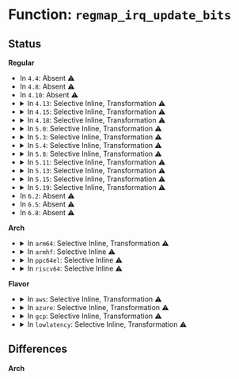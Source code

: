 # Function: <code>regmap_irq_update_bits</code>

## Status
<b>Regular</b>
<ul>
<li>
In <code>4.4</code>: Absent ⚠️
</li>
<li>
In <code>4.8</code>: Absent ⚠️
</li>
<li>
In <code>4.10</code>: Absent ⚠️
</li>
<li>
<details>
<summary>In <code>4.13</code>: Selective Inline, Transformation ⚠️</summary>

**Collision:** Unique Static

**Inline:** Selective

**Transformation:** True

**Instances:**

```
In drivers/base/regmap/regmap-irq.c (ffffffff81603cd0)
Location: drivers/base/regmap/regmap-irq.c:63
Inline: True
Direct callers:
  - drivers/base/regmap/regmap-irq.c:regmap_add_irq_chip
  - drivers/base/regmap/regmap-irq.c:regmap_add_irq_chip
  - drivers/base/regmap/regmap-irq.c:regmap_add_irq_chip
  - drivers/base/regmap/regmap-irq.c:regmap_add_irq_chip
  - drivers/base/regmap/regmap-irq.c:regmap_add_irq_chip
  - drivers/base/regmap/regmap-irq.c:regmap_add_irq_chip
  - drivers/base/regmap/regmap-irq.c:regmap_add_irq_chip
  - drivers/base/regmap/regmap-irq.c:regmap_irq_sync_unlock
  - drivers/base/regmap/regmap-irq.c:regmap_irq_sync_unlock
  - drivers/base/regmap/regmap-irq.c:regmap_irq_sync_unlock
  - drivers/base/regmap/regmap-irq.c:regmap_irq_sync_unlock
  - drivers/base/regmap/regmap-irq.c:regmap_irq_sync_unlock
  - drivers/base/regmap/regmap-irq.c:regmap_irq_sync_unlock
  - drivers/base/regmap/regmap-irq.c:regmap_irq_sync_unlock
  - drivers/base/regmap/regmap-irq.c:regmap_irq_sync_unlock
```
**Symbols:**

```
ffffffff81603cd0-ffffffff81603d0a: regmap_irq_update_bits.isra.5 (STB_LOCAL)
```
</details>
</li>
<li>
<details>
<summary>In <code>4.15</code>: Selective Inline, Transformation ⚠️</summary>

**Collision:** Unique Static

**Inline:** Selective

**Transformation:** True

**Instances:**

```
In drivers/base/regmap/regmap-irq.c (ffffffff8166c0b0)
Location: drivers/base/regmap/regmap-irq.c:63
Inline: True
Direct callers:
  - drivers/base/regmap/regmap-irq.c:regmap_add_irq_chip
  - drivers/base/regmap/regmap-irq.c:regmap_add_irq_chip
  - drivers/base/regmap/regmap-irq.c:regmap_add_irq_chip
  - drivers/base/regmap/regmap-irq.c:regmap_add_irq_chip
  - drivers/base/regmap/regmap-irq.c:regmap_add_irq_chip
  - drivers/base/regmap/regmap-irq.c:regmap_add_irq_chip
  - drivers/base/regmap/regmap-irq.c:regmap_add_irq_chip
  - drivers/base/regmap/regmap-irq.c:regmap_irq_sync_unlock
  - drivers/base/regmap/regmap-irq.c:regmap_irq_sync_unlock
  - drivers/base/regmap/regmap-irq.c:regmap_irq_sync_unlock
  - drivers/base/regmap/regmap-irq.c:regmap_irq_sync_unlock
  - drivers/base/regmap/regmap-irq.c:regmap_irq_sync_unlock
  - drivers/base/regmap/regmap-irq.c:regmap_irq_sync_unlock
  - drivers/base/regmap/regmap-irq.c:regmap_irq_sync_unlock
  - drivers/base/regmap/regmap-irq.c:regmap_irq_sync_unlock
```
**Symbols:**

```
ffffffff8166c0b0-ffffffff8166c0ea: regmap_irq_update_bits.isra.5 (STB_LOCAL)
```
</details>
</li>
<li>
<details>
<summary>In <code>4.18</code>: Selective Inline, Transformation ⚠️</summary>

**Collision:** Unique Static

**Inline:** Selective

**Transformation:** True

**Instances:**

```
In drivers/base/regmap/regmap-irq.c (ffffffff816a7b10)
Location: drivers/base/regmap/regmap-irq.c:63
Inline: True
Direct callers:
  - drivers/base/regmap/regmap-irq.c:regmap_add_irq_chip
  - drivers/base/regmap/regmap-irq.c:regmap_add_irq_chip
  - drivers/base/regmap/regmap-irq.c:regmap_add_irq_chip
  - drivers/base/regmap/regmap-irq.c:regmap_add_irq_chip
  - drivers/base/regmap/regmap-irq.c:regmap_add_irq_chip
  - drivers/base/regmap/regmap-irq.c:regmap_add_irq_chip
  - drivers/base/regmap/regmap-irq.c:regmap_add_irq_chip
  - drivers/base/regmap/regmap-irq.c:regmap_irq_sync_unlock
  - drivers/base/regmap/regmap-irq.c:regmap_irq_sync_unlock
  - drivers/base/regmap/regmap-irq.c:regmap_irq_sync_unlock
  - drivers/base/regmap/regmap-irq.c:regmap_irq_sync_unlock
  - drivers/base/regmap/regmap-irq.c:regmap_irq_sync_unlock
  - drivers/base/regmap/regmap-irq.c:regmap_irq_sync_unlock
  - drivers/base/regmap/regmap-irq.c:regmap_irq_sync_unlock
  - drivers/base/regmap/regmap-irq.c:regmap_irq_sync_unlock
```
**Symbols:**

```
ffffffff816a7b10-ffffffff816a7b4a: regmap_irq_update_bits.isra.5 (STB_LOCAL)
```
</details>
</li>
<li>
<details>
<summary>In <code>5.0</code>: Selective Inline, Transformation ⚠️</summary>

**Collision:** Unique Static

**Inline:** Selective

**Transformation:** True

**Instances:**

```
In drivers/base/regmap/regmap-irq.c (ffffffff816c86b0)
Location: drivers/base/regmap/regmap-irq.c:65
Inline: True
Direct callers:
  - drivers/base/regmap/regmap-irq.c:regmap_add_irq_chip
  - drivers/base/regmap/regmap-irq.c:regmap_add_irq_chip
  - drivers/base/regmap/regmap-irq.c:regmap_add_irq_chip
  - drivers/base/regmap/regmap-irq.c:regmap_add_irq_chip
  - drivers/base/regmap/regmap-irq.c:regmap_add_irq_chip
  - drivers/base/regmap/regmap-irq.c:regmap_irq_sync_unlock
  - drivers/base/regmap/regmap-irq.c:regmap_irq_sync_unlock
  - drivers/base/regmap/regmap-irq.c:regmap_irq_sync_unlock
  - drivers/base/regmap/regmap-irq.c:regmap_irq_sync_unlock
  - drivers/base/regmap/regmap-irq.c:regmap_irq_sync_unlock
  - drivers/base/regmap/regmap-irq.c:regmap_irq_sync_unlock
  - drivers/base/regmap/regmap-irq.c:regmap_irq_sync_unlock
  - drivers/base/regmap/regmap-irq.c:regmap_irq_sync_unlock
```
**Symbols:**

```
ffffffff816c86b0-ffffffff816c86ea: regmap_irq_update_bits.isra.5 (STB_LOCAL)
```
</details>
</li>
<li>
<details>
<summary>In <code>5.3</code>: Selective Inline, Transformation ⚠️</summary>

**Collision:** Unique Static

**Inline:** Selective

**Transformation:** True

**Instances:**

```
In drivers/base/regmap/regmap-irq.c (ffffffff81703ae0)
Location: drivers/base/regmap/regmap-irq.c:62
Inline: True
Direct callers:
  - drivers/base/regmap/regmap-irq.c:regmap_add_irq_chip
  - drivers/base/regmap/regmap-irq.c:regmap_add_irq_chip
  - drivers/base/regmap/regmap-irq.c:regmap_add_irq_chip
  - drivers/base/regmap/regmap-irq.c:regmap_add_irq_chip
  - drivers/base/regmap/regmap-irq.c:regmap_add_irq_chip
  - drivers/base/regmap/regmap-irq.c:regmap_irq_sync_unlock
  - drivers/base/regmap/regmap-irq.c:regmap_irq_sync_unlock
  - drivers/base/regmap/regmap-irq.c:regmap_irq_sync_unlock
  - drivers/base/regmap/regmap-irq.c:regmap_irq_sync_unlock
  - drivers/base/regmap/regmap-irq.c:regmap_irq_sync_unlock
  - drivers/base/regmap/regmap-irq.c:regmap_irq_sync_unlock
  - drivers/base/regmap/regmap-irq.c:regmap_irq_sync_unlock
  - drivers/base/regmap/regmap-irq.c:regmap_irq_sync_unlock
```
**Symbols:**

```
ffffffff81703ae0-ffffffff81703b1a: regmap_irq_update_bits.isra.0 (STB_LOCAL)
```
</details>
</li>
<li>
<details>
<summary>In <code>5.4</code>: Selective Inline, Transformation ⚠️</summary>

**Collision:** Unique Static

**Inline:** Selective

**Transformation:** True

**Instances:**

```
In drivers/base/regmap/regmap-irq.c (ffffffff81727e70)
Location: drivers/base/regmap/regmap-irq.c:62
Inline: True
Direct callers:
  - drivers/base/regmap/regmap-irq.c:regmap_add_irq_chip
  - drivers/base/regmap/regmap-irq.c:regmap_add_irq_chip
  - drivers/base/regmap/regmap-irq.c:regmap_add_irq_chip
  - drivers/base/regmap/regmap-irq.c:regmap_add_irq_chip
  - drivers/base/regmap/regmap-irq.c:regmap_add_irq_chip
  - drivers/base/regmap/regmap-irq.c:regmap_irq_sync_unlock
  - drivers/base/regmap/regmap-irq.c:regmap_irq_sync_unlock
  - drivers/base/regmap/regmap-irq.c:regmap_irq_sync_unlock
  - drivers/base/regmap/regmap-irq.c:regmap_irq_sync_unlock
  - drivers/base/regmap/regmap-irq.c:regmap_irq_sync_unlock
  - drivers/base/regmap/regmap-irq.c:regmap_irq_sync_unlock
  - drivers/base/regmap/regmap-irq.c:regmap_irq_sync_unlock
  - drivers/base/regmap/regmap-irq.c:regmap_irq_sync_unlock
```
**Symbols:**

```
ffffffff81727e70-ffffffff81727eaa: regmap_irq_update_bits.isra.0 (STB_LOCAL)
```
</details>
</li>
<li>
<details>
<summary>In <code>5.8</code>: Selective Inline, Transformation ⚠️</summary>

**Collision:** Unique Static

**Inline:** Selective

**Transformation:** True

**Instances:**

```
In drivers/base/regmap/regmap-irq.c (ffffffff817e4680)
Location: drivers/base/regmap/regmap-irq.c:62
Inline: True
Direct callers:
  - drivers/base/regmap/regmap-irq.c:regmap_add_irq_chip_np
  - drivers/base/regmap/regmap-irq.c:regmap_add_irq_chip_np
  - drivers/base/regmap/regmap-irq.c:regmap_add_irq_chip_np
  - drivers/base/regmap/regmap-irq.c:regmap_add_irq_chip_np
  - drivers/base/regmap/regmap-irq.c:regmap_add_irq_chip_np
  - drivers/base/regmap/regmap-irq.c:regmap_irq_sync_unlock
  - drivers/base/regmap/regmap-irq.c:regmap_irq_sync_unlock
  - drivers/base/regmap/regmap-irq.c:regmap_irq_sync_unlock
  - drivers/base/regmap/regmap-irq.c:regmap_irq_sync_unlock
  - drivers/base/regmap/regmap-irq.c:regmap_irq_sync_unlock
  - drivers/base/regmap/regmap-irq.c:regmap_irq_sync_unlock
  - drivers/base/regmap/regmap-irq.c:regmap_irq_sync_unlock
  - drivers/base/regmap/regmap-irq.c:regmap_irq_sync_unlock
```
**Symbols:**

```
ffffffff817e4680-ffffffff817e46ba: regmap_irq_update_bits.isra.0 (STB_LOCAL)
```
</details>
</li>
<li>
<details>
<summary>In <code>5.11</code>: Selective Inline, Transformation ⚠️</summary>

**Collision:** Unique Static

**Inline:** Selective

**Transformation:** True

**Instances:**

```
In drivers/base/regmap/regmap-irq.c (ffffffff817f94e0)
Location: drivers/base/regmap/regmap-irq.c:62
Inline: True
Direct callers:
  - drivers/base/regmap/regmap-irq.c:regmap_add_irq_chip_fwnode
  - drivers/base/regmap/regmap-irq.c:regmap_add_irq_chip_fwnode
  - drivers/base/regmap/regmap-irq.c:regmap_add_irq_chip_fwnode
  - drivers/base/regmap/regmap-irq.c:regmap_add_irq_chip_fwnode
  - drivers/base/regmap/regmap-irq.c:regmap_add_irq_chip_fwnode
  - drivers/base/regmap/regmap-irq.c:regmap_irq_sync_unlock
  - drivers/base/regmap/regmap-irq.c:regmap_irq_sync_unlock
  - drivers/base/regmap/regmap-irq.c:regmap_irq_sync_unlock
  - drivers/base/regmap/regmap-irq.c:regmap_irq_sync_unlock
  - drivers/base/regmap/regmap-irq.c:regmap_irq_sync_unlock
  - drivers/base/regmap/regmap-irq.c:regmap_irq_sync_unlock
  - drivers/base/regmap/regmap-irq.c:regmap_irq_sync_unlock
  - drivers/base/regmap/regmap-irq.c:regmap_irq_sync_unlock
```
**Symbols:**

```
ffffffff817f94e0-ffffffff817f951a: regmap_irq_update_bits.isra.0 (STB_LOCAL)
```
</details>
</li>
<li>
<details>
<summary>In <code>5.13</code>: Selective Inline, Transformation ⚠️</summary>

**Collision:** Unique Static

**Inline:** Selective

**Transformation:** True

**Instances:**

```
In drivers/base/regmap/regmap-irq.c (ffffffff817dd760)
Location: drivers/base/regmap/regmap-irq.c:84
Inline: True
Direct callers:
  - drivers/base/regmap/regmap-irq.c:regmap_add_irq_chip_fwnode
  - drivers/base/regmap/regmap-irq.c:regmap_add_irq_chip_fwnode
  - drivers/base/regmap/regmap-irq.c:regmap_add_irq_chip_fwnode
  - drivers/base/regmap/regmap-irq.c:regmap_add_irq_chip_fwnode
  - drivers/base/regmap/regmap-irq.c:regmap_add_irq_chip_fwnode
  - drivers/base/regmap/regmap-irq.c:regmap_irq_sync_unlock
  - drivers/base/regmap/regmap-irq.c:regmap_irq_sync_unlock
  - drivers/base/regmap/regmap-irq.c:regmap_irq_sync_unlock
  - drivers/base/regmap/regmap-irq.c:regmap_irq_sync_unlock
  - drivers/base/regmap/regmap-irq.c:regmap_irq_sync_unlock
  - drivers/base/regmap/regmap-irq.c:regmap_irq_sync_unlock
  - drivers/base/regmap/regmap-irq.c:regmap_irq_sync_unlock
  - drivers/base/regmap/regmap-irq.c:regmap_irq_sync_unlock
```
**Symbols:**

```
ffffffff817dd760-ffffffff817dd79a: regmap_irq_update_bits.isra.0 (STB_LOCAL)
```
</details>
</li>
<li>
<details>
<summary>In <code>5.15</code>: Selective Inline, Transformation ⚠️</summary>

**Collision:** Unique Static

**Inline:** Selective

**Transformation:** True

**Instances:**

```
In drivers/base/regmap/regmap-irq.c (ffffffff81869080)
Location: drivers/base/regmap/regmap-irq.c:84
Inline: True
Direct callers:
  - drivers/base/regmap/regmap-irq.c:regmap_add_irq_chip_fwnode
  - drivers/base/regmap/regmap-irq.c:regmap_add_irq_chip_fwnode
  - drivers/base/regmap/regmap-irq.c:regmap_add_irq_chip_fwnode
  - drivers/base/regmap/regmap-irq.c:regmap_add_irq_chip_fwnode
  - drivers/base/regmap/regmap-irq.c:regmap_add_irq_chip_fwnode
  - drivers/base/regmap/regmap-irq.c:regmap_irq_sync_unlock
  - drivers/base/regmap/regmap-irq.c:regmap_irq_sync_unlock
  - drivers/base/regmap/regmap-irq.c:regmap_irq_sync_unlock
  - drivers/base/regmap/regmap-irq.c:regmap_irq_sync_unlock
  - drivers/base/regmap/regmap-irq.c:regmap_irq_sync_unlock
  - drivers/base/regmap/regmap-irq.c:regmap_irq_sync_unlock
  - drivers/base/regmap/regmap-irq.c:regmap_irq_sync_unlock
  - drivers/base/regmap/regmap-irq.c:regmap_irq_sync_unlock
```
**Symbols:**

```
ffffffff81869080-ffffffff818690ba: regmap_irq_update_bits.isra.0 (STB_LOCAL)
```
</details>
</li>
<li>
<details>
<summary>In <code>5.19</code>: Selective Inline, Transformation ⚠️</summary>

**Collision:** Unique Static

**Inline:** Selective

**Transformation:** True

**Instances:**

```
In drivers/base/regmap/regmap-irq.c (ffffffff819b1cc0)
Location: drivers/base/regmap/regmap-irq.c:84
Inline: True
Direct callers:
  - drivers/base/regmap/regmap-irq.c:regmap_add_irq_chip_fwnode
  - drivers/base/regmap/regmap-irq.c:regmap_add_irq_chip_fwnode
  - drivers/base/regmap/regmap-irq.c:regmap_add_irq_chip_fwnode
  - drivers/base/regmap/regmap-irq.c:regmap_add_irq_chip_fwnode
  - drivers/base/regmap/regmap-irq.c:regmap_add_irq_chip_fwnode
  - drivers/base/regmap/regmap-irq.c:regmap_irq_sync_unlock
  - drivers/base/regmap/regmap-irq.c:regmap_irq_sync_unlock
  - drivers/base/regmap/regmap-irq.c:regmap_irq_sync_unlock
  - drivers/base/regmap/regmap-irq.c:regmap_irq_sync_unlock
  - drivers/base/regmap/regmap-irq.c:regmap_irq_sync_unlock
  - drivers/base/regmap/regmap-irq.c:regmap_irq_sync_unlock
  - drivers/base/regmap/regmap-irq.c:regmap_irq_sync_unlock
  - drivers/base/regmap/regmap-irq.c:regmap_irq_sync_unlock
```
**Symbols:**

```
ffffffff819b1cc0-ffffffff819b1d1d: regmap_irq_update_bits.isra.0 (STB_LOCAL)
```
</details>
</li>
<li>
In <code>6.2</code>: Absent ⚠️
</li>
<li>
In <code>6.5</code>: Absent ⚠️
</li>
<li>
In <code>6.8</code>: Absent ⚠️
</li>
</ul>
<b>Arch</b>
<ul>
<li>
<details>
<summary>In <code>arm64</code>: Selective Inline, Transformation ⚠️</summary>

**Collision:** Unique Static

**Inline:** Selective

**Transformation:** True

**Instances:**

```
In drivers/base/regmap/regmap-irq.c (ffff80001091d638)
Location: drivers/base/regmap/regmap-irq.c:62
Inline: True
Direct callers:
  - drivers/base/regmap/regmap-irq.c:regmap_add_irq_chip
  - drivers/base/regmap/regmap-irq.c:regmap_add_irq_chip
  - drivers/base/regmap/regmap-irq.c:regmap_add_irq_chip
  - drivers/base/regmap/regmap-irq.c:regmap_add_irq_chip
  - drivers/base/regmap/regmap-irq.c:regmap_irq_sync_unlock
  - drivers/base/regmap/regmap-irq.c:regmap_irq_sync_unlock
  - drivers/base/regmap/regmap-irq.c:regmap_irq_sync_unlock
  - drivers/base/regmap/regmap-irq.c:regmap_irq_sync_unlock
  - drivers/base/regmap/regmap-irq.c:regmap_irq_sync_unlock
  - drivers/base/regmap/regmap-irq.c:regmap_irq_sync_unlock
  - drivers/base/regmap/regmap-irq.c:regmap_irq_sync_unlock
  - drivers/base/regmap/regmap-irq.c:regmap_irq_sync_unlock
```
**Symbols:**

```
ffff80001091d638-ffff80001091d6cc: regmap_irq_update_bits.isra.0 (STB_LOCAL)
```
</details>
</li>
<li>
<details>
<summary>In <code>armhf</code>: Selective Inline ⚠️</summary>

```c
int regmap_irq_update_bits(struct regmap_irq_chip_data *d, unsigned int reg, unsigned int mask, unsigned int val);
```

**Collision:** Unique Static

**Inline:** Selective

**Transformation:** False

**Instances:**

```
In drivers/base/regmap/regmap-irq.c (c0a02a84)
Location: drivers/base/regmap/regmap-irq.c:62
Inline: True
Direct callers:
  - drivers/base/regmap/regmap-irq.c:regmap_add_irq_chip
  - drivers/base/regmap/regmap-irq.c:regmap_add_irq_chip
  - drivers/base/regmap/regmap-irq.c:regmap_add_irq_chip
  - drivers/base/regmap/regmap-irq.c:regmap_irq_sync_unlock
  - drivers/base/regmap/regmap-irq.c:regmap_irq_sync_unlock
  - drivers/base/regmap/regmap-irq.c:regmap_irq_sync_unlock
  - drivers/base/regmap/regmap-irq.c:regmap_irq_sync_unlock
  - drivers/base/regmap/regmap-irq.c:regmap_irq_sync_unlock
  - drivers/base/regmap/regmap-irq.c:regmap_irq_sync_unlock
```
**Symbols:**

```
c0a02a84-c0a02ad0: regmap_irq_update_bits (STB_LOCAL)
```
</details>
</li>
<li>
<details>
<summary>In <code>ppc64el</code>: Selective Inline ⚠️</summary>

```c
int regmap_irq_update_bits(struct regmap_irq_chip_data *d, unsigned int reg, unsigned int mask, unsigned int val);
```

**Collision:** Unique Static

**Inline:** Selective

**Transformation:** False

**Instances:**

```
In drivers/base/regmap/regmap-irq.c (c0000000009c2230)
Location: drivers/base/regmap/regmap-irq.c:62
Inline: True
Direct callers:
  - drivers/base/regmap/regmap-irq.c:regmap_add_irq_chip
  - drivers/base/regmap/regmap-irq.c:regmap_add_irq_chip
  - drivers/base/regmap/regmap-irq.c:regmap_add_irq_chip
  - drivers/base/regmap/regmap-irq.c:regmap_add_irq_chip
  - drivers/base/regmap/regmap-irq.c:regmap_add_irq_chip
  - drivers/base/regmap/regmap-irq.c:regmap_irq_sync_unlock
  - drivers/base/regmap/regmap-irq.c:regmap_irq_sync_unlock
  - drivers/base/regmap/regmap-irq.c:regmap_irq_sync_unlock
  - drivers/base/regmap/regmap-irq.c:regmap_irq_sync_unlock
  - drivers/base/regmap/regmap-irq.c:regmap_irq_sync_unlock
  - drivers/base/regmap/regmap-irq.c:regmap_irq_sync_unlock
  - drivers/base/regmap/regmap-irq.c:regmap_irq_sync_unlock
  - drivers/base/regmap/regmap-irq.c:regmap_irq_sync_unlock
```
**Symbols:**

```
c0000000009c2230-c0000000009c22b4: regmap_irq_update_bits (STB_LOCAL)
```
</details>
</li>
<li>
<details>
<summary>In <code>riscv64</code>: Selective Inline ⚠️</summary>

```c
int regmap_irq_update_bits(struct regmap_irq_chip_data *d, unsigned int reg, unsigned int mask, unsigned int val);
```

**Collision:** Unique Static

**Inline:** Selective

**Transformation:** False

**Instances:**

```
In drivers/base/regmap/regmap-irq.c (ffffffe00059ce84)
Location: drivers/base/regmap/regmap-irq.c:62
Inline: True
Direct callers:
  - drivers/base/regmap/regmap-irq.c:regmap_add_irq_chip
  - drivers/base/regmap/regmap-irq.c:regmap_add_irq_chip
  - drivers/base/regmap/regmap-irq.c:regmap_add_irq_chip
  - drivers/base/regmap/regmap-irq.c:regmap_add_irq_chip
  - drivers/base/regmap/regmap-irq.c:regmap_add_irq_chip
  - drivers/base/regmap/regmap-irq.c:regmap_irq_sync_unlock
  - drivers/base/regmap/regmap-irq.c:regmap_irq_sync_unlock
  - drivers/base/regmap/regmap-irq.c:regmap_irq_sync_unlock
  - drivers/base/regmap/regmap-irq.c:regmap_irq_sync_unlock
  - drivers/base/regmap/regmap-irq.c:regmap_irq_sync_unlock
  - drivers/base/regmap/regmap-irq.c:regmap_irq_sync_unlock
  - drivers/base/regmap/regmap-irq.c:regmap_irq_sync_unlock
  - drivers/base/regmap/regmap-irq.c:regmap_irq_sync_unlock
```
**Symbols:**

```
ffffffe00059ce84-ffffffe00059cedc: regmap_irq_update_bits (STB_LOCAL)
```
</details>
</li>
</ul>
<b>Flavor</b>
<ul>
<li>
<details>
<summary>In <code>aws</code>: Selective Inline, Transformation ⚠️</summary>

**Collision:** Unique Static

**Inline:** Selective

**Transformation:** True

**Instances:**

```
In drivers/base/regmap/regmap-irq.c (ffffffff816edc50)
Location: drivers/base/regmap/regmap-irq.c:62
Inline: True
Direct callers:
  - drivers/base/regmap/regmap-irq.c:regmap_add_irq_chip
  - drivers/base/regmap/regmap-irq.c:regmap_add_irq_chip
  - drivers/base/regmap/regmap-irq.c:regmap_add_irq_chip
  - drivers/base/regmap/regmap-irq.c:regmap_add_irq_chip
  - drivers/base/regmap/regmap-irq.c:regmap_add_irq_chip
  - drivers/base/regmap/regmap-irq.c:regmap_irq_sync_unlock
  - drivers/base/regmap/regmap-irq.c:regmap_irq_sync_unlock
  - drivers/base/regmap/regmap-irq.c:regmap_irq_sync_unlock
  - drivers/base/regmap/regmap-irq.c:regmap_irq_sync_unlock
  - drivers/base/regmap/regmap-irq.c:regmap_irq_sync_unlock
  - drivers/base/regmap/regmap-irq.c:regmap_irq_sync_unlock
  - drivers/base/regmap/regmap-irq.c:regmap_irq_sync_unlock
  - drivers/base/regmap/regmap-irq.c:regmap_irq_sync_unlock
```
**Symbols:**

```
ffffffff816edc50-ffffffff816edc8a: regmap_irq_update_bits.isra.0 (STB_LOCAL)
```
</details>
</li>
<li>
<details>
<summary>In <code>azure</code>: Selective Inline, Transformation ⚠️</summary>

**Collision:** Unique Static

**Inline:** Selective

**Transformation:** True

**Instances:**

```
In drivers/base/regmap/regmap-irq.c (ffffffff816c8290)
Location: drivers/base/regmap/regmap-irq.c:62
Inline: True
Direct callers:
  - drivers/base/regmap/regmap-irq.c:regmap_add_irq_chip
  - drivers/base/regmap/regmap-irq.c:regmap_add_irq_chip
  - drivers/base/regmap/regmap-irq.c:regmap_add_irq_chip
  - drivers/base/regmap/regmap-irq.c:regmap_add_irq_chip
  - drivers/base/regmap/regmap-irq.c:regmap_add_irq_chip
  - drivers/base/regmap/regmap-irq.c:regmap_irq_sync_unlock
  - drivers/base/regmap/regmap-irq.c:regmap_irq_sync_unlock
  - drivers/base/regmap/regmap-irq.c:regmap_irq_sync_unlock
  - drivers/base/regmap/regmap-irq.c:regmap_irq_sync_unlock
  - drivers/base/regmap/regmap-irq.c:regmap_irq_sync_unlock
  - drivers/base/regmap/regmap-irq.c:regmap_irq_sync_unlock
  - drivers/base/regmap/regmap-irq.c:regmap_irq_sync_unlock
  - drivers/base/regmap/regmap-irq.c:regmap_irq_sync_unlock
```
**Symbols:**

```
ffffffff816c8290-ffffffff816c82ca: regmap_irq_update_bits.isra.0 (STB_LOCAL)
```
</details>
</li>
<li>
<details>
<summary>In <code>gcp</code>: Selective Inline, Transformation ⚠️</summary>

**Collision:** Unique Static

**Inline:** Selective

**Transformation:** True

**Instances:**

```
In drivers/base/regmap/regmap-irq.c (ffffffff8171b330)
Location: drivers/base/regmap/regmap-irq.c:62
Inline: True
Direct callers:
  - drivers/base/regmap/regmap-irq.c:regmap_add_irq_chip
  - drivers/base/regmap/regmap-irq.c:regmap_add_irq_chip
  - drivers/base/regmap/regmap-irq.c:regmap_add_irq_chip
  - drivers/base/regmap/regmap-irq.c:regmap_add_irq_chip
  - drivers/base/regmap/regmap-irq.c:regmap_add_irq_chip
  - drivers/base/regmap/regmap-irq.c:regmap_irq_sync_unlock
  - drivers/base/regmap/regmap-irq.c:regmap_irq_sync_unlock
  - drivers/base/regmap/regmap-irq.c:regmap_irq_sync_unlock
  - drivers/base/regmap/regmap-irq.c:regmap_irq_sync_unlock
  - drivers/base/regmap/regmap-irq.c:regmap_irq_sync_unlock
  - drivers/base/regmap/regmap-irq.c:regmap_irq_sync_unlock
  - drivers/base/regmap/regmap-irq.c:regmap_irq_sync_unlock
  - drivers/base/regmap/regmap-irq.c:regmap_irq_sync_unlock
```
**Symbols:**

```
ffffffff8171b330-ffffffff8171b36a: regmap_irq_update_bits.isra.0 (STB_LOCAL)
```
</details>
</li>
<li>
<details>
<summary>In <code>lowlatency</code>: Selective Inline, Transformation ⚠️</summary>

**Collision:** Unique Static

**Inline:** Selective

**Transformation:** True

**Instances:**

```
In drivers/base/regmap/regmap-irq.c (ffffffff81736690)
Location: drivers/base/regmap/regmap-irq.c:62
Inline: True
Direct callers:
  - drivers/base/regmap/regmap-irq.c:regmap_add_irq_chip
  - drivers/base/regmap/regmap-irq.c:regmap_add_irq_chip
  - drivers/base/regmap/regmap-irq.c:regmap_add_irq_chip
  - drivers/base/regmap/regmap-irq.c:regmap_add_irq_chip
  - drivers/base/regmap/regmap-irq.c:regmap_add_irq_chip
  - drivers/base/regmap/regmap-irq.c:regmap_irq_sync_unlock
  - drivers/base/regmap/regmap-irq.c:regmap_irq_sync_unlock
  - drivers/base/regmap/regmap-irq.c:regmap_irq_sync_unlock
  - drivers/base/regmap/regmap-irq.c:regmap_irq_sync_unlock
  - drivers/base/regmap/regmap-irq.c:regmap_irq_sync_unlock
  - drivers/base/regmap/regmap-irq.c:regmap_irq_sync_unlock
  - drivers/base/regmap/regmap-irq.c:regmap_irq_sync_unlock
  - drivers/base/regmap/regmap-irq.c:regmap_irq_sync_unlock
```
**Symbols:**

```
ffffffff81736690-ffffffff817366ca: regmap_irq_update_bits.isra.0 (STB_LOCAL)
```
</details>
</li>
</ul>

## Differences
<b>Arch</b>
<ul>
</ul>
